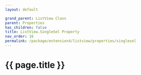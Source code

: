 ```yaml
---
layout: default

grand_parent: ListView Class
parent: Properties
has_children: false
title: ListView.SingleSel Property
nav_order: 16
permalink: /package/extension4/listview/properties/singlesel
---
```

# {{ page.title }}